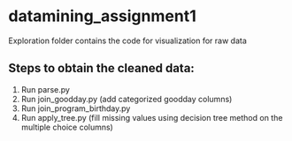# datamining_assignment1

Exploration folder contains the code for visualization for raw data

## Steps to obtain the cleaned data:
1. Run parse.py
2. Run join_goodday.py (add categorized goodday columns)
3. Run join_program_birthday.py 
4. Run apply_tree.py (fill missing values using decision tree method on the multiple choice columns)